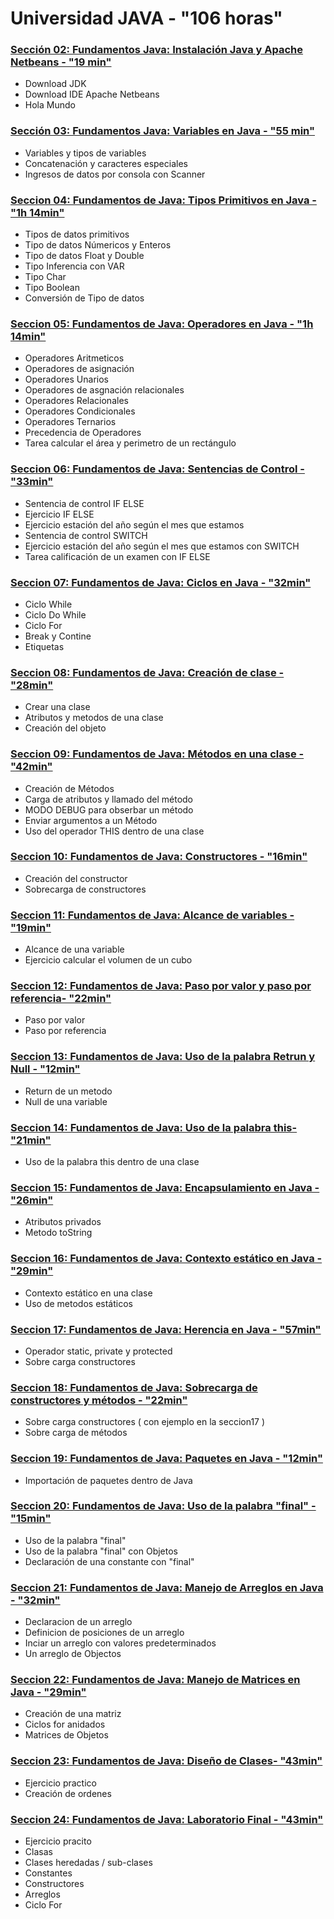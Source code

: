 # Universidad JAVA - "106 horas"

### [Sección 02: Fundamentos Java: Instalación Java y Apache Netbeans - "19 min" ](./src/fundamentos/seccion02)

* Download JDK
* Download IDE Apache Netbeans
* Hola Mundo

### [Sección 03: Fundamentos Java: Variables en Java - "55 min"](./src/seccion03)
* Variables y tipos de variables
* Concatenación y caracteres especiales
* Ingresos de datos por consola con Scanner

### [Seccion 04: Fundamentos de Java: Tipos Primitivos en Java - "1h 14min"](./src/fundamentos/seccion04)
* Tipos de datos primitivos
* Tipo de datos Númericos y Enteros
* Tipo de datos Float y Double
* Tipo Inferencia con VAR
* Tipo Char 
* Tipo Boolean
* Conversión de Tipo de datos

### [Seccion 05: Fundamentos de Java: Operadores en Java - "1h 14min"](./src/fundamentos/seccion05)
* Operadores Aritmeticos
* Operadores de asignación
* Operadores Unarios
* Operadores de asgnación relacionales
* Operadores Relacionales
* Operadores Condicionales
* Operadores Ternarios
* Precedencia de Operadores
* Tarea calcular el área y perimetro de un rectángulo

### [Seccion 06: Fundamentos de Java: Sentencias de Control - "33min"](./src/fundamentos/seccion06)
* Sentencia de control IF ELSE
* Ejercicio IF ELSE
* Ejercicio estación del año según el mes que estamos
* Sentencia de control SWITCH
* Ejercicio estación del año según el mes que estamos con SWITCH
* Tarea calificación de un examen con IF ELSE

### [Seccion 07: Fundamentos de Java: Ciclos en Java - "32min"](./src/fundamentos/seccion07)
* Ciclo While
* Ciclo Do While
* Ciclo For
* Break y Contine
* Etiquetas

### [Seccion 08: Fundamentos de Java: Creación de clase - "28min"](./src/fundamentos/seccion08)
* Crear una clase
* Atributos y metodos de una clase
* Creación del objeto

### [Seccion 09: Fundamentos de Java: Métodos en una clase - "42min"](./src/fundamentos/seccion09)
* Creación de Métodos
* Carga de atributos y llamado del método
* MODO DEBUG para obserbar un método
* Enviar argumentos a un Método
* Uso del operador THIS dentro de una clase

### [Seccion 10: Fundamentos de Java: Constructores - "16min"](./src/fundamentos/seccion10)
* Creación del constructor
* Sobrecarga de constructores

### [Seccion 11: Fundamentos de Java: Alcance de variables - "19min"](./src/fundamentos/seccion11)
* Alcance de una variable
* Ejercicio calcular el volumen de un cubo

### [Seccion 12: Fundamentos de Java: Paso por valor y paso por referencia- "22min"](./src/fundamentos/seccion12)
* Paso por valor
* Paso por referencia

### [Seccion 13: Fundamentos de Java: Uso de la palabra Retrun y Null - "12min"](./src/fundamentos/seccion13)
* Return de un metodo
* Null de una variable

### [Seccion 14: Fundamentos de Java: Uso de la palabra this- "21min"](./src/fundamentos/seccion14)
* Uso de la palabra this dentro de una clase

### [Seccion 15: Fundamentos de Java: Encapsulamiento en Java - "26min"](./src/fundamentos/seccion15)
* Atributos privados
* Metodo toString

### [Seccion 16: Fundamentos de Java: Contexto estático en Java - "29min"](./src/fundamentos/seccion16)
* Contexto estático en una clase
* Uso de metodos estáticos

### [Seccion 17: Fundamentos de Java: Herencia en Java - "57min"](./src/fundamentos/seccion17)
* Operador static, private y protected
* Sobre carga constructores

### [Seccion 18: Fundamentos de Java: Sobrecarga de constructores y métodos - "22min"](./src/fundamentos/seccion18)
* Sobre carga constructores ( con ejemplo en la seccion17 )
* Sobre carga de métodos

### [Seccion 19: Fundamentos de Java: Paquetes en Java - "12min"](./src/fundamentos/seccion19)
* Importación de paquetes dentro de Java

### [Seccion 20: Fundamentos de Java: Uso de la palabra "final" - "15min"](./src/fundamentos/seccion20)
* Uso de la palabra "final"
* Uso de la palabra "final" con Objetos
* Declaración de una constante con "final"

### [Seccion 21: Fundamentos de Java: Manejo de Arreglos en Java - "32min"](./src/fundamentos/seccion21)
* Declaracion de un arreglo
* Definicion de posiciones de un arreglo
* Inciar un arreglo con valores predeterminados
* Un arreglo de Objectos

### [Seccion 22: Fundamentos de Java: Manejo de Matrices en Java - "29min"](./src/fundamentos/seccion22)
* Creación de una matriz
* Ciclos for anidados
* Matrices de Objetos

### [Seccion 23: Fundamentos de Java: Diseño de Clases- "43min"](./src/fundamentos/seccion23)
* Ejercicio practico
* Creación de ordenes

### [Seccion 24: Fundamentos de Java: Laboratorio Final - "43min"](./src/fundamentos/seccion24)
* Ejercicio pracito
* Clasas
* Clases heredadas / sub-clases
* Constantes
* Constructores
* Arreglos
* Ciclo For